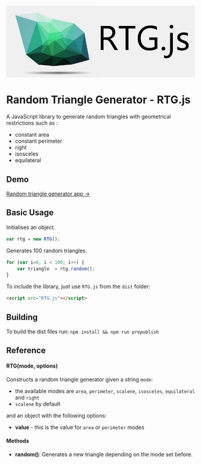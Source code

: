 
<img src="https://raw.githubusercontent.com/ClemC/RandomTriangleGenerator/master/image/RTG.jpg" alt="Random Triangle Generator" />

Random Triangle Generator - RTG.js
==========

A JavaScript library to generate random triangles with geometrical restrictions such as :
- constant area
- constant perimeter
- right
- isosceles
- equilateral


## Demo

[Random triangle generator app &rarr;](http://clemc.github.io/RandomTriangleGenerator/demo/)

## Basic Usage

Initialises an object.

```js
var rtg = new RTG();
```

Generates 100 random triangles.

```js
for (var i=0; i < 100; i++) {
    var triangle  = rtg.random(); 
}
```

To include the library, just use `RTG.js` from the `dist` folder:

```html
<script src="RTG.js"></script>
```

## Building
To build the dist files run:
```npm install && npm run prepublish```


## Reference

#### RTG(mode, options)

Constructs a random triangle generator given a string `mode`:
- the available modes are `area`, `perimeter`, `scalene`, `isosceles`, `equilateral` and `right` 
- `scalene` by default

and an object with the following options:
- **value** - this is the value for `area` or `perimeter` modes

#### Methods

- **random()**: Generates a new triangle depending on the mode set before.

